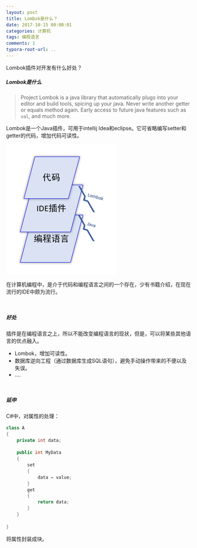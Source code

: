 ```yaml
---
layout: post
title: Lombok是什么？ 
date: 2017-10-15 00:00:01
categories: 计算机
tags: 编程语言
comments: 1
typora-root-url: ..
---
```






Lombok插件对开发有什么好处？

##### Lombok是什么

> Project Lombok is a java library that automatically plugs into your editor and build tools, spicing up your java.
> Never write another getter or equals method again. Early access to future java features such as `val`, and much more.

Lombok是一个Java插件，可用于intellij Idea和eclipse。它可省略编写setter和getter的代码，增加代码可读性。

![1540736352720](/../assets/blog_res/1540736352720.png)

在计算机编程中，是介于代码和编程语言之间的一个存在，少有书籍介绍，在现在流行的IDE中颇为流行。

<br>

##### 好处

插件是在编程语言之上，所以不能改变编程语言的现状，但是，可以将某些其他语言的优点融入。

- Lombok，增加可读性。
- 数据库逆向工程（通过数据库生成SQL语句），避免手动操作带来的不便以及失误。
- ....

<br>

##### 延申

C#中，对属性的处理：

```c#
class A
{
    private int data;
 
    public int MyData
    {
        set
        {
            data = value;
        }
        get
        {
            return data;
        }
    }

}
```

将属性封装成块。

